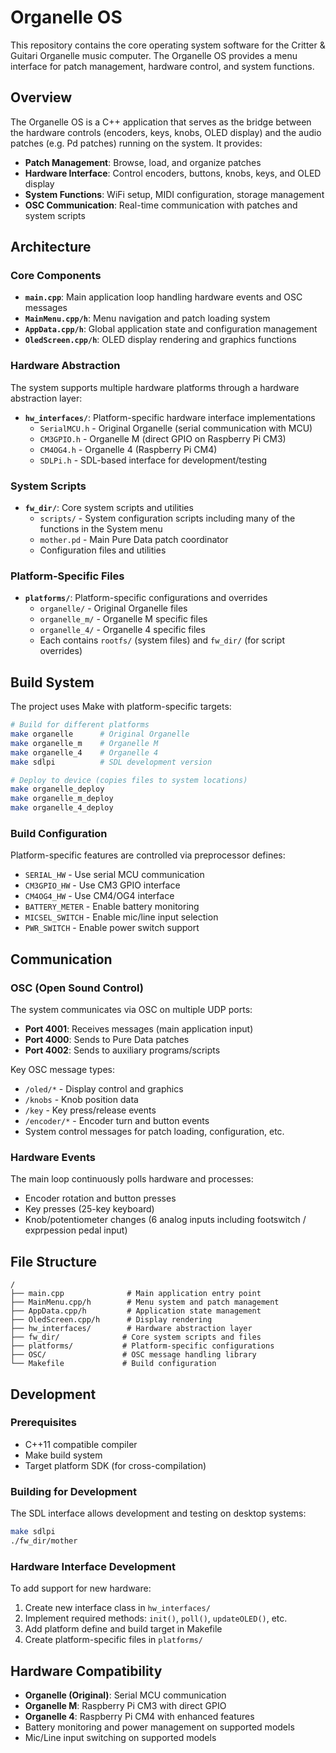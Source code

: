 # Organelle OS

This repository contains the core operating system software for the Critter & Guitari Organelle music computer. The Organelle OS provides a menu interface for patch management, hardware control, and system functions.

## Overview

The Organelle OS is a C++ application that serves as the bridge between the hardware controls (encoders, keys, knobs, OLED display) and the audio patches (e.g. Pd patches) running on the system. It provides:

- **Patch Management**: Browse, load, and organize patches
- **Hardware Interface**: Control encoders, buttons, knobs, keys, and OLED display
- **System Functions**: WiFi setup, MIDI configuration, storage management
- **OSC Communication**: Real-time communication with patches and system scripts

## Architecture

### Core Components

- **`main.cpp`**: Main application loop handling hardware events and OSC messages
- **`MainMenu.cpp/h`**: Menu navigation and patch loading system
- **`AppData.cpp/h`**: Global application state and configuration management
- **`OledScreen.cpp/h`**: OLED display rendering and graphics functions

### Hardware Abstraction

The system supports multiple hardware platforms through a hardware abstraction layer:

- **`hw_interfaces/`**: Platform-specific hardware interface implementations
  - `SerialMCU.h` - Original Organelle (serial communication with MCU)
  - `CM3GPIO.h` - Organelle M (direct GPIO on Raspberry Pi CM3)
  - `CM4OG4.h` - Organelle 4 (Raspberry Pi CM4)
  - `SDLPi.h` - SDL-based interface for development/testing

### System Scripts

- **`fw_dir/`**: Core system scripts and utilities
  - `scripts/` - System configuration scripts including many of the functions in the System menu
  - `mother.pd` - Main Pure Data patch coordinator
  - Configuration files and utilities

### Platform-Specific Files

- **`platforms/`**: Platform-specific configurations and overrides
  - `organelle/` - Original Organelle files
  - `organelle_m/` - Organelle M specific files  
  - `organelle_4/` - Organelle 4 specific files
  - Each contains `rootfs/` (system files) and `fw_dir/` (for script overrides)

## Build System

The project uses Make with platform-specific targets:

```bash
# Build for different platforms
make organelle      # Original Organelle
make organelle_m    # Organelle M  
make organelle_4    # Organelle 4
make sdlpi          # SDL development version

# Deploy to device (copies files to system locations)
make organelle_deploy
make organelle_m_deploy  
make organelle_4_deploy
```

### Build Configuration

Platform-specific features are controlled via preprocessor defines:

- `SERIAL_HW` - Use serial MCU communication
- `CM3GPIO_HW` - Use CM3 GPIO interface
- `CM4OG4_HW` - Use CM4/OG4 interface
- `BATTERY_METER` - Enable battery monitoring
- `MICSEL_SWITCH` - Enable mic/line input selection
- `PWR_SWITCH` - Enable power switch support

## Communication

### OSC (Open Sound Control)

The system communicates via OSC on multiple UDP ports:

- **Port 4001**: Receives messages (main application input)
- **Port 4000**: Sends to Pure Data patches
- **Port 4002**: Sends to auxiliary programs/scripts

Key OSC message types:

- `/oled/*` - Display control and graphics
- `/knobs` - Knob position data
- `/key` - Key press/release events
- `/encoder/*` - Encoder turn and button events
- System control messages for patch loading, configuration, etc.

### Hardware Events

The main loop continuously polls hardware and processes:

- Encoder rotation and button presses
- Key presses (25-key keyboard)
- Knob/potentiometer changes (6 analog inputs including footswitch / exprpession pedal input)

## File Structure

```
/
├── main.cpp              # Main application entry point
├── MainMenu.cpp/h        # Menu system and patch management
├── AppData.cpp/h         # Application state management
├── OledScreen.cpp/h      # Display rendering
├── hw_interfaces/        # Hardware abstraction layer
├── fw_dir/              # Core system scripts and files
├── platforms/           # Platform-specific configurations
├── OSC/                 # OSC message handling library
└── Makefile             # Build configuration
```

## Development

### Prerequisites

- C++11 compatible compiler
- Make build system
- Target platform SDK (for cross-compilation)

### Building for Development

The SDL interface allows development and testing on desktop systems:

```bash
make sdlpi
./fw_dir/mother
```

### Hardware Interface Development

To add support for new hardware:

1. Create new interface class in `hw_interfaces/`
2. Implement required methods: `init()`, `poll()`, `updateOLED()`, etc.
3. Add platform define and build target in Makefile
4. Create platform-specific files in `platforms/`


## Hardware Compatibility

- **Organelle (Original)**: Serial MCU communication
- **Organelle M**: Raspberry Pi CM3 with direct GPIO
- **Organelle 4**: Raspberry Pi CM4 with enhanced features
- Battery monitoring and power management on supported models
- Mic/Line input switching on supported models


